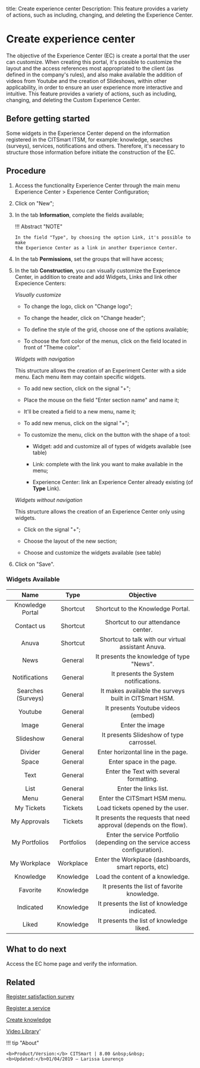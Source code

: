 title: Create experience center
Description: This feature provides a variety of actions, such as including, changing, and deleting the Experience Center.
# Create experience center
The objective of the Experience Center (EC) is create a portal that the user can customize. When creating this portal, it's possible to customize the layout and the access references most appropriated to the client (as defined in the company's rules), and also make available the addition of videos from Youtube and the creation of Slideshows, within other applicability, in order to ensure an user experience more interactive and intuitive.
This feature provides a variety of actions, such as including, changing, and deleting the Custom Experience Center.

Before getting started
--------------------------

Some widgets in the Experience Center depend on the information registered in
the CITSmart ITSM, for example: knowledge, searches (surveys), services,
notifications and others. Therefore, it's necessary to structure those
information before initiate the construction of the EC.

Procedure
-------------

1.  Access the functionality Experience Center through the main menu Experience
    Center \> Experience Center Configuration;

2.  Click on "New";

3.  In the tab **Information**, complete the fields available;

    !!! Abstract "NOTE"
    
        In the field "Type", by choosing the option Link, it's possible to make
        the Experience Center as a link in another Experience Center.
        
4.  In the tab **Permissions**, set the groups that will have access;

5.  In the tab **Construction**, you can visually customize the Experience Center,
    in addition to create and add Widgets, Links and link other Expecience Centers:
    
    *Visually customize*
    
    -   To change the logo, click on "Change logo";
    
    -   To change the header, click on "Change header";
    
    -   To define the style of the grid, choose one of the options available;
    
    -   To choose the font color of the menus, click on the field located in front of "Theme color".
        
    *Widgets with navigation*
    
    This structure allows the creation of an Experiment Center with a side menu. Each menu item may contain specific widgets.
    
    -   To add new section, click on the signal "+";
    
    -   Place the mouse on the field "Enter section name" and name it;
    
    -   It'll be created a field to a new menu, name it;
    
    -   To add new menus, click on the signal "+";
    
    -   To customize the menu, click on the button with the shape of a tool:
    
        -   Widget: add and customize all of types of widgets available (see table)
        
        -   Link: complete with the link you want to make available in the menu;
        
        -   Experience Center: link an Experience Center already existing (of **Type** Link).
        
    *Widgets without navigation*
    
    This structure allows the creation of an Experience Center only using widgets.
    
    -   Click on the signal "+";
    
    -   Choose the layout of the new section;
    
    -   Choose and customize the widgets available (see table)
    
6.  Click on "Save".    



### Widgets Available
 

|      **Name**      |  **Type**  |                          **Objective**                                       |
|:------------------:|:----------:|:----------------------------------------------------------------------------:|
| Knowledge Portal   | Shortcut   | Shortcut to the Knowledge Portal.                                            |
| Contact us         | Shortcut   | Shortcut to our attendance center.                                           |
| Anuva              | Shortcut   | Shortcut to talk with our virtual assistant Anuva.                           |
| News               | General    | It presents the knowledge of type "News".                                    |
| Notifications      | General    | It presents the System notifications.                                        |
| Searches (Surveys) | General    | It makes available the surveys built in CITSmart HSM.                        |
| Youtube            | General    | It presents Youtube videos (embed)                                           |
| Image              | General    | Enter the image                                                              |
| Slideshow          | General    | It presents Slideshow of type carrossel.                                     |
| Divider            | General    | Enter horizontal line in the page.                                           |
| Space              | General    | Enter space in the page.                                                     |
| Text               | General    | Enter the Text with several formatting.                                      |
| List               | General    | Enter the links list.                                                        |
| Menu               | General    | Enter the CITSmart HSM menu.                                                 |
| My Tickets         | Tickets    | Load tickets opened by the user.                                             |
| My Approvals       | Tickets    | It presents the requests that need approval (depends on the flow).           |
| My Portfolios      | Portfolios | Enter the service Portfolio (depending on the service access configuration). |
| My Workplace       | Workplace  | Enter the Workplace (dashboards, smart reports, etc)                         |
| Knowledge          | Knowledge  | Load the content of a knowledge.                                             |
| Favorite           | Knowledge  | It presents the list of favorite knowledge.                                  |
| Indicated          | Knowledge  | It presents the list of knowledge indicated.                                 |
| Liked              | Knowledge  | It presents the list of knowledge liked.                                     |



What to do next
-------------------

Access the EC home page and verify the information.

Related
-----------

[Register satisfaction survey](/en-us/citsmart-platform-8/processes/portfolio-and-catalog/configuration/register-satisfaction-survey.html)

[Register a service](/en-us/citsmart-platform-8/processes/portfolio-and-catalog/use/register-a-service.html)

[Create knowledge](/en-us/citsmart-platform-8/processes/knowledge/use/create-knowledge.html)

<i class='fa fa-youtube-play  fa-2x' style='color:#97ce17;vertical-align: middle;'> </i> [Video Library](https://www.youtube.com/playlist?list=PLB5qK2uzf2RPrJlfrg8kcSk7iorkZwCWq)'


!!! tip "About"

    <b>Product/Version:</b> CITSmart | 8.00 &nbsp;&nbsp;
    <b>Updated:</b>01/04/2019 – Larissa Lourenço

